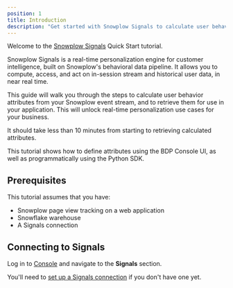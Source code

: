 ```yaml
---
position: 1
title: Introduction
description: "Get started with Snowplow Signals to calculate user behavior attributes in real time, to build personalization use cases."
---
```


Welcome to the [Snowplow Signals](/docs/signals/) Quick Start tutorial.

Snowplow Signals is a real-time personalization engine for customer intelligence, built on Snowplow's behavioral data pipeline. It allows you to compute, access, and act on in-session stream and historical user data, in near real time.

This guide will walk you through the steps to calculate user behavior attributes from your Snowplow event stream, and to retrieve them for use in your application. This will unlock real-time personalization use cases for your business.

It should take less than 10 minutes from starting to retrieving calculated attributes.

This tutorial shows how to define attributes using the BDP Console UI, as well as programmatically using the Python SDK.

## Prerequisites

This tutorial assumes that you have:

* Snowplow page view tracking on a web application
* Snowflake warehouse
* A Signals connection

## Connecting to Signals

Log in to [Console](https://console.snowplowanalytics.com) and navigate to the **Signals** section.

You'll need to [set up a Signals connection](/docs/signals/connection/) if you don't have one yet.
